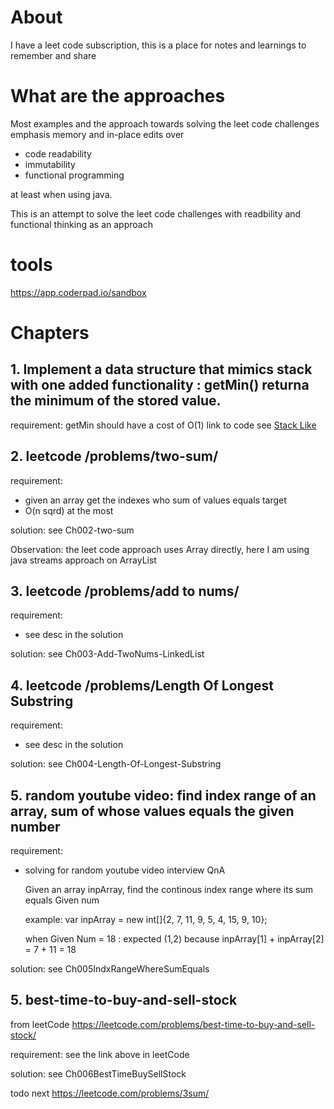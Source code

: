 # About
I have a leet code subscription, this is a place for notes and learnings to remember and share 

# What are the approaches
Most examples and the approach towards solving the leet code challenges emphasis memory and in-place edits over 
 - code readability
 - immutability
 - functional programming

at least when using java.

This is an attempt to solve the leet code challenges with readbility and functional thinking as an approach 

# tools
https://app.coderpad.io/sandbox


# Chapters
## 1. Implement a data structure that mimics stack with one added functionality : getMin() returna the minimum of the stored value.
requirement: getMin should have a cost of O(1)
link to code see [Stack Like](src/main/example/Ch001StackLike.java)

## 2. leetcode /problems/two-sum/
requirement: 
  - given an array get the indexes who sum of values equals target
  - O(n sqrd) at the most

solution: 
 see Ch002-two-sum
 
Observation:
 the leet code approach uses Array directly, here I am using java streams approach on ArrayList

## 3. leetcode /problems/add to nums/
requirement: 
  - see desc in the solution

solution: 
 see Ch003-Add-TwoNums-LinkedList

## 4. leetcode /problems/Length Of Longest Substring
requirement: 
  - see desc in the solution

solution: 
 see Ch004-Length-Of-Longest-Substring
 
## 5. random youtube video: find index range of an array, sum of whose values equals the given number
requirement: 

  - solving for random youtube video interview QnA
  
    Given an array inpArray, find the continous index range where its sum equals Given num
  
    example: var inpArray = new int[]{2, 7, 11, 9, 5, 4, 15, 9, 10};
  
    when Given Num = 18 : expected (1,2) because inpArray[1] + inpArray[2] = 7 + 11 = 18

solution: 
 see Ch005IndxRangeWhereSumEquals
 

## 5. best-time-to-buy-and-sell-stock
from leetCode
    https://leetcode.com/problems/best-time-to-buy-and-sell-stock/

requirement: 
    see the link above in leetCode
    
solution: 
 see Ch006BestTimeBuySellStock
 



todo next
https://leetcode.com/problems/3sum/
